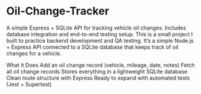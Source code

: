 # Oil-Change-Tracker
A simple Express + SQLite API for tracking vehicle oil changes. Includes database integration and end-to-end testing setup.
This is a small project I built to practice backend development and QA testing. It’s a simple Node.js + Express API connected to a SQLite database that keeps track of oil changes for a vehicle.

What it Does
Add an oil change record (vehicle, mileage, date, notes)
Fetch all oil change records
Stores everything in a lightweight SQLite database
Clean route structure with Express
Ready to expand with automated tests (Jest + Supertest)
